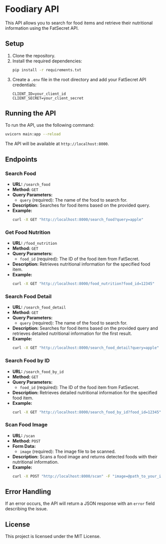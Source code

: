 # Foodiary API

This API allows you to search for food items and retrieve their nutritional information using the FatSecret API.

## Setup

1. Clone the repository.
2. Install the required dependencies:
    ```bash
    pip install -r requirements.txt
    ```
3. Create a `.env` file in the root directory and add your FatSecret API credentials:
    ```
    CLIENT_ID=your_client_id
    CLIENT_SECRET=your_client_secret
    ```

## Running the API

To run the API, use the following command:
```bash
uvicorn main:app --reload
```

The API will be available at `http://localhost:8000`.

## Endpoints

### Search Food

- **URL:** `/search_food`
- **Method:** `GET`
- **Query Parameters:**
  - `query` (required): The name of the food to search for.
- **Description:** Searches for food items based on the provided query.
- **Example:**
  ```bash
  curl -X GET "http://localhost:8000/search_food?query=apple"
  ```

### Get Food Nutrition

- **URL:** `/food_nutrition`
- **Method:** `GET`
- **Query Parameters:**
  - `food_id` (required): The ID of the food item from FatSecret.
- **Description:** Retrieves nutritional information for the specified food item.
- **Example:**
  ```bash
  curl -X GET "http://localhost:8000/food_nutrition?food_id=12345"
  ```

### Search Food Detail

- **URL:** `/search_food_detail`
- **Method:** `GET`
- **Query Parameters:**
  - `query` (required): The name of the food to search for.
- **Description:** Searches for food items based on the provided query and retrieves detailed nutritional information for the first result.
- **Example:**
  ```bash
  curl -X GET "http://localhost:8000/search_food_detail?query=apple"
  ```

### Search Food by ID

- **URL:** `/search_food_by_id`
- **Method:** `GET`
- **Query Parameters:**
  - `food_id` (required): The ID of the food item from FatSecret.
- **Description:** Retrieves detailed nutritional information for the specified food item.
- **Example:**
  ```bash
  curl -X GET "http://localhost:8000/search_food_by_id?food_id=12345"
  ```

### Scan Food Image

- **URL:** `/scan`
- **Method:** `POST`
- **Form Data:**
  - `image` (required): The image file to be scanned.
- **Description:** Scans a food image and returns detected foods with their nutritional information.
- **Example:**
  ```bash
  curl -X POST "http://localhost:8000/scan" -F "image=@path_to_your_image.jpg"
  ```

## Error Handling

If an error occurs, the API will return a JSON response with an `error` field describing the issue.

## License

This project is licensed under the MIT License.